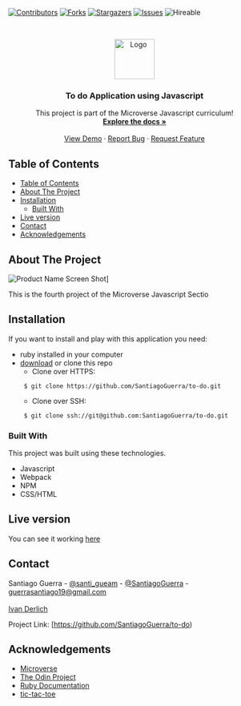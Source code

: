 <!--
*** Thanks for checking out this README Template. If you have a suggestion that would
*** make this better, please fork the repo and create a pull request or simply open
*** an issue with the tag "enhancement".
*** Thanks again! Now go create something AMAZING! :D
-->

<!-- PROJECT SHIELDS -->
<!--
*** I'm using markdown "reference style" links for readability.
*** Reference links are enclosed in brackets [ ] instead of parentheses ( ).
*** See the bottom of this document for the declaration of the reference variables
*** for contributors-url, forks-url, etc. This is an optional, concise syntax you may use.
*** https://www.markdownguide.org/basic-syntax/#reference-style-links
-->
[![Contributors][contributors-shield]][contributors-url]
[![Forks][forks-shield]][forks-url]
[![Stargazers][stars-shield]][stars-url]
[![Issues][issues-shield]][issues-url]
![Hireable](https://cdn.rawgit.com/hiendv/hireable/master/styles/default/yes.svg)

<!-- PROJECT LOGO -->
<br />
<p align="center">
  <a href="https://github.com/SantiagoGuerra/to-do">
    <img src="img/mLogo.png" alt="Logo" width="80" height="80">
  </a>

  <h3 align="center">To do Application using Javascript</h3>

  <p align="center">
    This project is part of the Microverse Javascript curriculum!
    <br />
    <a href="https://github.com/SantiagoGuerra/to-do"><strong>Explore the docs »</strong></a>
    <br />
    <br />
    <a href="https://santiagoguerra.github.io/to-do">View Demo</a>
    ·
    <a href="https://github.com/SantiagoGuerra/to-do/issues">Report Bug</a>
    ·
    <a href="https://github.com/SantiagoGuerra/to-do/issues">Request Feature</a>
  </p>
</p>

<!-- TABLE OF CONTENTS -->
## Table of Contents

- [Table of Contents](#table-of-contents)
- [About The Project](#about-the-project)
- [Installation](#installation)
  - [Built With](#built-with)
- [Live version](#live-version)
- [Contact](#contact)
- [Acknowledgements](#acknowledgements)

<!-- ABOUT THE PROJECT -->
## About The Project

![Product Name Screen Shot][product-screenshot]]

This is the fourth project of the Microverse Javascript Sectio

<!-- ABOUT THE PROJECT -->
## Installation

If you want to install and play with this application you need: 
* ruby installed in your computer
* [download](https://github.com/SantiagoGuerra/to-do/archive/master.zip) or clone this repo
  - Clone over HTTPS:
  ```
   $ git clone https://github.com/SantiagoGuerra/to-do.git
  ```
  - Clone over SSH:
  ```
   $ git clone ssh://git@github.com:SantiagoGuerra/to-do.git
  ```

### Built With
This project was built using these technologies.
* Javascript
* Webpack
* NPM
* CSS/HTML

<!-- LIVE VERSION -->
## Live version

You can see it working [here](https://santiagoguerra.github.io/to-do)

<!-- CONTACT -->
## Contact

Santiago Guerra - [@santi_gueam](https://twitter.com/dedalo_g)  - [@SantiagoGuerra](https://github.com/SantiagoGuerra) - guerrasantiago19@gmail.com
<br />
<br />
[Ivan Derlich](https://github.com/IvanDerlich)


Project Link: [https://github.com/SantiagoGuerra/to-do)

<!-- ACKNOWLEDGEMENTS -->
## Acknowledgements
* [Microverse](https://www.microverse.org/)
* [The Odin Project](https://www.theodinproject.com/)
* [Ruby Documentation](https://www.ruby-lang.org/en/documentation/)
* [tic-tac-toe](https://www.exploratorium.edu/brain_explorer/tictactoe.html)

<!-- MARKDOWN LINKS & IMAGES -->
<!-- https://www.markdownguide.org/basic-syntax/#reference-style-links -->
[contributors-shield]: https://img.shields.io/github/contributors/SantiagoGuerra/to-do.svg?style=flat-square
[contributors-url]: https://github.com/SantiagoGuerra/to-do/graphs/contributors
[forks-shield]: https://img.shields.io/github/forks/SantiagoGuerra/to-do.svg?style=flat-square
[forks-url]: https://github.com/SantiagoGuerra/to-do/network/members
[stars-shield]: https://img.shields.io/github/stars/SantiagoGuerra/to-do.svg?style=flat-square
[stars-url]: https://github.com/SantiagoGuerra/to-do/stargazers
[issues-shield]: https://img.shields.io/github/issues/SantiagoGuerra/to-do.svg?style=flat-square
[issues-url]: https://github.com/SantiagoGuerra/to-do/issues
[product-screenshot]: img/screenshot.PNG
